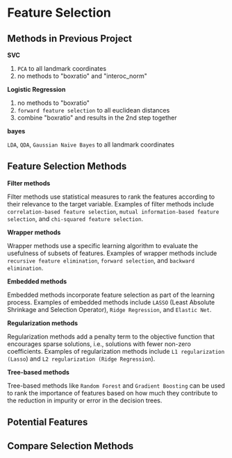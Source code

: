 # Feature Selection

## Methods in Previous Project

**SVC**

1. `PCA` to all landmark coordinates
2. no methods to "boxratio" and "interoc_norm"

**Logistic Regression**

1. no methods to "boxratio"
2. `forward feature selection` to all euclidean distances
3. combine "boxratio" and results in the 2nd step together

**bayes**

`LDA`, `QDA`, `Gaussian Naive Bayes` to all landmark coordinates

## Feature Selection Methods

**Filter methods**

Filter methods use statistical measures to rank the features according to their relevance to the target variable. Examples of filter methods include `correlation-based feature selection`, `mutual information-based feature selection`, and `chi-squared feature selection`.

**Wrapper methods**

Wrapper methods use a specific learning algorithm to evaluate the usefulness of subsets of features. Examples of wrapper methods include `recursive feature elimination`, `forward selection`, and `backward elimination`.

**Embedded methods**

Embedded methods incorporate feature selection as part of the learning process. Examples of embedded methods include `LASSO` (Least Absolute Shrinkage and Selection Operator), `Ridge Regression`, and `Elastic Net`.

**Regularization methods**

Regularization methods add a penalty term to the objective function that encourages sparse solutions, i.e., solutions with fewer non-zero coefficients. Examples of regularization methods include `L1 regularization (Lasso`) and `L2 regularization (Ridge Regression`).

**Tree-based methods**

Tree-based methods like `Random Forest` and `Gradient Boosting` can be used to rank the importance of features based on how much they contribute to the reduction in impurity or error in the decision trees.

## Potential Features

## Compare Selection Methods

## 